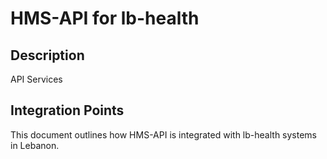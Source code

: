 # HMS-API for lb-health

## Description

API Services

## Integration Points

This document outlines how HMS-API is integrated with lb-health systems in Lebanon.
